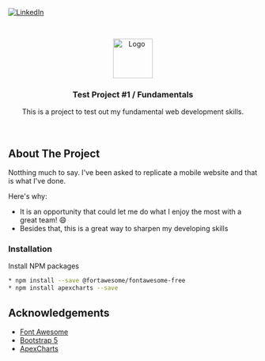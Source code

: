 <!-- PROJECT SHIELDS -->
<!--
*** I'm using markdown "reference style" links for readability.
*** Reference links are enclosed in brackets [ ] instead of parentheses ( ).
*** See the bottom of this document for the declaration of the reference variables
*** for contributors-url, forks-url, etc. This is an optional, concise syntax you may use.
*** https://www.markdownguide.org/basic-syntax/#reference-style-links
-->

[![LinkedIn][linkedin-shield]][linkedin-url]



<!-- PROJECT LOGO -->
<br />
<p align="center">
  <a href="#">
    <img src="https://emojipedia-us.s3.dualstack.us-west-1.amazonaws.com/thumbs/160/apple/271/seedling_1f331.png" alt="Logo" width="80" height="80">
  </a>

  <h3 align="center">Test Project #1 / Fundamentals</h3>

  <p align="center">
    This is a project to test out my fundamental web development skills.
    <br />
    <br />
    <br />
  </p>
</p>

<!-- ABOUT THE PROJECT -->
## About The Project

Notthing much to say. I've been asked to replicate a mobile website and that is what I've done.

Here's why:

* It is an opportunity that could let me do what I enjoy the most with a great team! :smile:
* Besides that, this is a great way to sharpen my developing skills 

<!--Hopefully, I'll see this project in about a year and I'll be able to do it from scratch in less than a day instead of a week 😅-->

### Installation

Install NPM packages
   ```sh
   * npm install --save @fortawesome/fontawesome-free
   * npm install apexcharts --save
   ```

<!-- ACKNOWLEDGEMENTS -->
## Acknowledgements
<!--* [GitHub Emoji Cheat Sheet](https://www.webpagefx.com/tools/emoji-cheat-sheet)
* [Img Shields](https://shields.io)
* [Choose an Open Source License](https://choosealicense.com)
* [GitHub Pages](https://pages.github.com)
* [Animate.css](https://daneden.github.io/animate.css)
* [Loaders.css](https://connoratherton.com/loaders)
* [Slick Carousel](https://kenwheeler.github.io/slick)
* [Smooth Scroll](https://github.com/cferdinandi/smooth-scroll)
* [Sticky Kit](http://leafo.net/sticky-kit)
* [JVectorMap](http://jvectormap.com)-->
* [Font Awesome](https://fontawesome.com)
* [Bootstrap 5](https://getbootstrap.com)
* [ApexCharts](https://apexcharts.com/)





<!-- MARKDOWN LINKS & IMAGES -->
<!-- https://www.markdownguide.org/basic-syntax/#reference-style-links -->
[contributors-shield]: https://img.shields.io/github/contributors/othneildrew/Best-README-Template.svg?style=for-the-badge
[contributors-url]: https://github.com/othneildrew/Best-README-Template/graphs/contributors
[forks-shield]: https://img.shields.io/github/forks/othneildrew/Best-README-Template.svg?style=for-the-badge
[forks-url]: https://github.com/othneildrew/Best-README-Template/network/members
[stars-shield]: https://img.shields.io/github/stars/othneildrew/Best-README-Template.svg?style=for-the-badge
[stars-url]: https://github.com/othneildrew/Best-README-Template/stargazers
[issues-shield]: https://img.shields.io/github/issues/othneildrew/Best-README-Template.svg?style=for-the-badge
[issues-url]: https://github.com/othneildrew/Best-README-Template/issues
[license-shield]: https://img.shields.io/github/license/othneildrew/Best-README-Template.svg?style=for-the-badge
[license-url]: https://github.com/othneildrew/Best-README-Template/blob/master/LICENSE.txt
[linkedin-shield]: https://img.shields.io/badge/-LinkedIn-black.svg?style=for-the-badge&logo=linkedin&colorB=555
[linkedin-url]: https://www.linkedin.com/in/samuelhernandezl/
[product-screenshot]: images/screenshot.png
